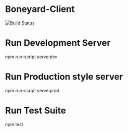 # Boneyard-Client

[![Build Status](https://travis-ci.org/jskulski/boneyard-client.svg?branch=master)](https://travis-ci.org/jskulski/boneyard-client)

# Run Development Server

npm run-script serve:dev

# Run Production style server

npm run-script serve:prod

# Run Test Suite

npm test
